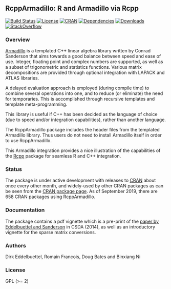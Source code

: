 
## RcppArmadillo: R and Armadillo via Rcpp

[![Build Status](https://travis-ci.org/RcppCore/RcppArmadillo.svg)](https://travis-ci.org/RcppCore/RcppArmadillo) [![License](https://eddelbuettel.github.io/badges/GPL2+.svg)](https://www.gnu.org/licenses/gpl-2.0.html) [![CRAN](https://www.r-pkg.org/badges/version/RcppArmadillo)](https://cran.r-project.org/package=RcppArmadillo) [![Dependencies](https://tinyverse.netlify.com/badge/RcppArmadillo)](https://cran.r-project.org/package=RcppArmadillo) [![Downloads](https://cranlogs.r-pkg.org/badges/RcppArmadillo?color=brightgreen)](https://www.r-pkg.org/pkg/RcppArmadillo) [![StackOverflow](https://img.shields.io/badge/stackoverflow-rcpp-orange.svg)](https://stackoverflow.com/questions/tagged/rcpp)

### Overview

[Armadillo](http://arma.sf.net) is a templated C++ linear algebra library
written by Conrad Sanderson that aims towards a good balance between speed and ease of use. Integer,
floating point and complex numbers are supported, as well as a subset of
trigonometric and statistics functions. Various matrix decompositions are
provided through optional integration with LAPACK and ATLAS libraries.

A delayed evaluation approach is employed (during compile time) to combine
several operations into one, and to reduce (or eliminate) the need for
temporaries. This is accomplished through recursive templates and template
meta-programming.

This library is useful if C++ has been decided as the language of choice
(due to speed and/or integration capabilities), rather than another language.

The RcppArmadillo package includes the header files from the templated
Armadillo library. Thus users do not need to install Armadillo itself in
order to use RcppArmadillo.

This Armadillo integration provides a nice illustration of the
capabilities of the [Rcpp](http://www.rcpp.org) package for seamless R and
C++ integration.

### Status

The package is under active development with releases to
[CRAN](https://cran.r-project.org) about once every other month, and
widely-used by other CRAN packages as can be seen from the
[CRAN package page](https://cran.r-project.org/package=RcppArmadillo). 
As of September 2019, there are 658 CRAN packages using RcppArmadillo.

### Documentation

The package contains a pdf vignette which is a pre-print of the
[paper by Eddelbuettel and Sanderson](http://dx.doi.org/10.1016/j.csda.2013.02.005)
in CSDA (2014), as well as an introductory vignette for the sparse
matrix conversions.

### Authors

Dirk Eddelbuettel, Romain Francois, Doug Bates and Binxiang Ni

### License

GPL (>= 2)
